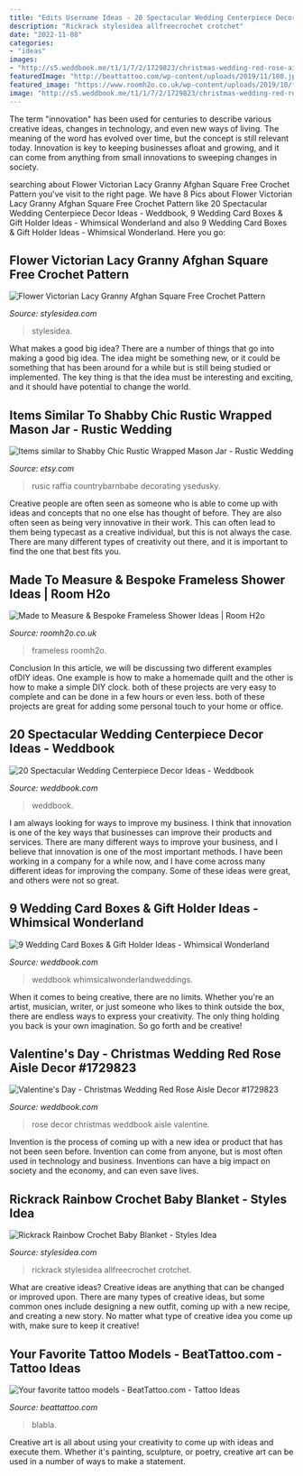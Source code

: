 ```yaml
---
title: "Edits Username Ideas - 20 Spectacular Wedding Centerpiece Decor Ideas"
description: "Rickrack stylesidea allfreecrochet crotchet"
date: "2022-11-08"
categories:
- "ideas"
images:
- "http://s5.weddbook.me/t1/1/7/2/1729823/christmas-wedding-red-rose-aisle-decor.jpg"
featuredImage: "http://beattattoo.com/wp-content/uploads/2019/11/180.jpg"
featured_image: "https://www.roomh2o.co.uk/wp-content/uploads/2019/10/frameless-door-inline-and-side-2-768x1024.jpg"
image: "http://s5.weddbook.me/t1/1/7/2/1729823/christmas-wedding-red-rose-aisle-decor.jpg"
---
```



The term "innovation" has been used for centuries to describe various creative ideas, changes in technology, and even new ways of living. The meaning of the word has evolved over time, but the concept is still relevant today. Innovation is key to keeping businesses afloat and growing, and it can come from anything from small innovations to sweeping changes in society.

	

		
searching about Flower Victorian Lacy Granny Afghan Square Free Crochet Pattern you've visit to the right page. We have 8 Pics about Flower Victorian Lacy Granny Afghan Square Free Crochet Pattern like 20 Spectacular Wedding Centerpiece Decor Ideas - Weddbook, 9 Wedding Card Boxes &amp; Gift Holder Ideas - Whimsical Wonderland and also 9 Wedding Card Boxes &amp; Gift Holder Ideas - Whimsical Wonderland. Here you go:
		
    
## Flower Victorian Lacy Granny Afghan Square Free Crochet Pattern

<img loading=lazy src="https://stateless.stylesidea.com/2016/07/Flower-Lacy-Granny-Square--1024x538.jpg" onerror="this.onerror=null;this.src='https://tse1.mm.bing.net/th?id=OIP.4OEml4b9qkLa9UJPJci7LQHaD5&amp;pid=15.1';" alt="Flower Victorian Lacy Granny Afghan Square Free Crochet Pattern">

_Source: stylesidea.com_

>stylesidea. 

	

What makes a good big idea?
There are a number of things that go into making a good big idea. The idea might be something new, or it could be something that has been around for a while but is still being studied or implemented. The key thing is that the idea must be interesting and exciting, and it should have potential to change the world.

    
## Items Similar To Shabby Chic Rustic Wrapped Mason Jar - Rustic Wedding

<img loading=lazy src="https://img1.etsystatic.com/016/1/7121568/il_570xN.448773071_rves.jpg" onerror="this.onerror=null;this.src='https://tse3.mm.bing.net/th?id=OIP.5f5eMxUalqeqn7PSX84Y1QHaJ4&amp;pid=15.1';" alt="Items similar to Shabby Chic Rustic Wrapped Mason Jar - Rustic Wedding">

_Source: etsy.com_

>rusic raffia countrybarnbabe decorating ysedusky. 

	

Creative people are often seen as someone who is able to come up with ideas and concepts that no one else has thought of before. They are also often seen as being very innovative in their work. This can often lead to them being typecast as a creative individual, but this is not always the case. There are many different types of creativity out there, and it is important to find the one that best fits you.

    
## Made To Measure &amp; Bespoke Frameless Shower Ideas | Room H2o

<img loading=lazy src="https://www.roomh2o.co.uk/wp-content/uploads/2019/10/frameless-door-inline-and-side-2-768x1024.jpg" onerror="this.onerror=null;this.src='https://tse3.mm.bing.net/th?id=OIP.zzhEvn5b-k7uBXILFfl6_QHaJ4&amp;pid=15.1';" alt="Made to Measure &amp; Bespoke Frameless Shower Ideas | Room H2o">

_Source: roomh2o.co.uk_

>frameless roomh2o. 

	

Conclusion
In this article, we will be discussing two different examples ofDIY ideas. One example is how to make a homemade quilt and the other is how to make a simple DIY clock. both of these projects are very easy to complete and can be done in a few hours or even less. both of these projects are great for adding some personal touch to your home or office.

    
## 20 Spectacular Wedding Centerpiece Decor Ideas - Weddbook

<img loading=lazy src="http://s3.weddbook.com/t1/1/9/6/1969469/20-spectacular-wedding-centerpiece-decor-ideas.jpg" onerror="this.onerror=null;this.src='https://tse1.mm.bing.net/th?id=OIP.soT2PnBVz0qtiDORsRCM9gHaM2&amp;pid=15.1';" alt="20 Spectacular Wedding Centerpiece Decor Ideas - Weddbook">

_Source: weddbook.com_

>weddbook. 

	

I am always looking for ways to improve my business. I think that innovation is one of the key ways that businesses can improve their products and services. There are many different ways to improve your business, and I believe that innovation is one of the most important methods. I have been working in a company for a while now, and I have come across many different ideas for improving the company. Some of these ideas were great, and others were not so great.

    
## 9 Wedding Card Boxes &amp; Gift Holder Ideas - Whimsical Wonderland

<img loading=lazy src="http://s3.weddbook.com/t1/2/4/5/2452836/9-wedding-card-boxes-gift-holder-ideas-whimsical-wonderland.jpg" onerror="this.onerror=null;this.src='https://tse4.mm.bing.net/th?id=OIP.enLdoo2jj5QbzHGMgE7d5QHaLH&amp;pid=15.1';" alt="9 Wedding Card Boxes &amp; Gift Holder Ideas - Whimsical Wonderland">

_Source: weddbook.com_

>weddbook whimsicalwonderlandweddings. 

	

When it comes to being creative, there are no limits. Whether you're an artist, musician, writer, or just someone who likes to think outside the box, there are endless ways to express your creativity. The only thing holding you back is your own imagination. So go forth and be creative!

    
## Valentine&#039;s Day - Christmas Wedding Red Rose Aisle Decor #1729823

<img loading=lazy src="http://s5.weddbook.me/t1/1/7/2/1729823/christmas-wedding-red-rose-aisle-decor.jpg" onerror="this.onerror=null;this.src='https://tse1.mm.bing.net/th?id=OIP.rIGzW3eP2Gy-AfHHId0wQAHaLG&amp;pid=15.1';" alt="Valentine&#039;s Day - Christmas Wedding Red Rose Aisle Decor #1729823">

_Source: weddbook.com_

>rose decor christmas weddbook aisle valentine. 

	

Invention is the process of coming up with a new idea or product that has not been seen before. Invention can come from anyone, but is most often used in technology and business. Inventions can have a big impact on society and the economy, and can even save lives.

    
## Rickrack Rainbow Crochet Baby Blanket - Styles Idea

<img loading=lazy src="https://stateless.stylesidea.com/2016/05/Rickrack_Rainbow_Blanket_stylesidea-2.jpg" onerror="this.onerror=null;this.src='https://tse2.mm.bing.net/th?id=OIP.20WenK3bEaKUy6YhmuwSfgHaKF&amp;pid=15.1';" alt="Rickrack Rainbow Crochet Baby Blanket - Styles Idea">

_Source: stylesidea.com_

>rickrack stylesidea allfreecrochet crotchet. 

	

What are creative ideas?
Creative ideas are anything that can be changed or improved upon. There are many types of creative ideas, but some common ones include designing a new outfit, coming up with a new recipe, and creating a new story. No matter what type of creative idea you come up with, make sure to keep it creative!

    
## Your Favorite Tattoo Models - BeatTattoo.com - Tattoo Ideas

<img loading=lazy src="http://beattattoo.com/wp-content/uploads/2019/11/180.jpg" onerror="this.onerror=null;this.src='https://tse2.mm.bing.net/th?id=OIP.X21kRA-Qs4ogvO52RSQUIQHaJQ&amp;pid=15.1';" alt="Your favorite tattoo models - BeatTattoo.com - Tattoo Ideas">

_Source: beattattoo.com_

>blabla. 

	

Creative art is all about using your creativity to come up with ideas and execute them. Whether it's painting, sculpture, or poetry, creative art can be used in a number of ways to make a statement.

